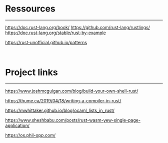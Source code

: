 # Ressources
***

https://doc.rust-lang.org/book/
https://github.com/rust-lang/rustlings/
https://doc.rust-lang.org/stable/rust-by-example

https://rust-unofficial.github.io/patterns


&nbsp;
&nbsp;
# Project links
***
https://www.joshmcguigan.com/blog/build-your-own-shell-rust/

https://thume.ca/2019/04/18/writing-a-compiler-in-rust/

https://mwhittaker.github.io/blog/ocaml_lists_in_rust/

https://www.sheshbabu.com/posts/rust-wasm-yew-single-page-application/

https://os.phil-opp.com/